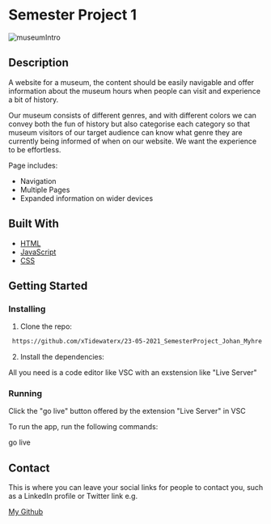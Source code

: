 # Semester Project 1


![museumIntro](https://github.com/xTidewaterx/23-05-2021_SemesterProject_Johan_Myhre/assets/79268288/e40936d1-1384-46e2-8eee-4c2fc6281447)




## Description
A website for a museum, the content should be easily navigable and offer information about the museum hours when people can visit and experience a bit of history.

Our museum consists of different genres, and with different colors we can convey both the fun of history but also categorise each category so that museum visitors of our target audience can know what genre they are currently being informed of when on our website. We want the experience to be effortless.

Page includes:

- Navigation
- Multiple Pages
- Expanded information on wider devices

## Built With



- [HTML](https://developer.mozilla.org/en-US/docs/Web/HTML)
- [JavaScript](https://developer.mozilla.org/en-US/docs/Web/JavaScript)
- [CSS](https://developer.mozilla.org/en-US/docs/Web/CSShtml)


## Getting Started

### Installing


1. Clone the repo:

```bash
 https://github.com/xTidewaterx/23-05-2021_SemesterProject_Johan_Myhre
```

2. Install the dependencies:

All you need is a code editor like VSC with an exstension like "Live Server"

### Running

Click the "go live" button offered by the extension "Live Server" in VSC

To run the app, run the following commands:


go live



## Contact

This is where you can leave your social links for people to contact you, such as a LinkedIn profile or Twitter link e.g.

[My Github](https://github.com/xTidewaterx)




